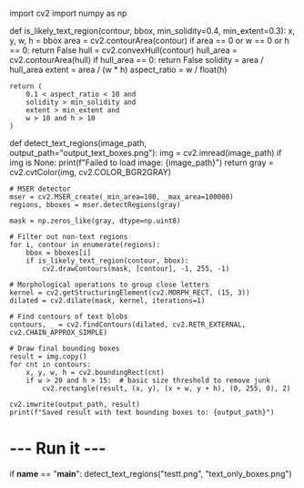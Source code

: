import cv2
import numpy as np

def is_likely_text_region(contour, bbox, min_solidity=0.4, min_extent=0.3):
    x, y, w, h = bbox
    area = cv2.contourArea(contour)
    if area == 0 or w == 0 or h == 0:
        return False
    hull = cv2.convexHull(contour)
    hull_area = cv2.contourArea(hull)
    if hull_area == 0:
        return False
    solidity = area / hull_area
    extent = area / (w * h)
    aspect_ratio = w / float(h)
    
    return (
        0.1 < aspect_ratio < 10 and
        solidity > min_solidity and
        extent > min_extent and
        w > 10 and h > 10
    )

def detect_text_regions(image_path, output_path="output_text_boxes.png"):
    img = cv2.imread(image_path)
    if img is None:
        print(f"Failed to load image: {image_path}")
        return
    gray = cv2.cvtColor(img, cv2.COLOR_BGR2GRAY)

    # MSER detector
    mser = cv2.MSER_create(_min_area=100, _max_area=100000)
    regions, bboxes = mser.detectRegions(gray)

    mask = np.zeros_like(gray, dtype=np.uint8)

    # Filter out non-text regions
    for i, contour in enumerate(regions):
        bbox = bboxes[i]
        if is_likely_text_region(contour, bbox):
            cv2.drawContours(mask, [contour], -1, 255, -1)

    # Morphological operations to group close letters
    kernel = cv2.getStructuringElement(cv2.MORPH_RECT, (15, 3))
    dilated = cv2.dilate(mask, kernel, iterations=1)

    # Find contours of text blobs
    contours, _ = cv2.findContours(dilated, cv2.RETR_EXTERNAL, cv2.CHAIN_APPROX_SIMPLE)

    # Draw final bounding boxes
    result = img.copy()
    for cnt in contours:
        x, y, w, h = cv2.boundingRect(cnt)
        if w > 20 and h > 15:  # basic size threshold to remove junk
            cv2.rectangle(result, (x, y), (x + w, y + h), (0, 255, 0), 2)

    cv2.imwrite(output_path, result)
    print(f"Saved result with text bounding boxes to: {output_path}")

# --- Run it ---
if __name__ == "__main__":
    detect_text_regions("testt.png", "text_only_boxes.png")